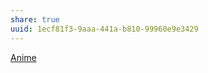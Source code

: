 ```yaml
---
share: true
uuid: 1ecf81f3-9aaa-441a-b810-99960e9e3429
---
```

[Anime](/a0b15bdd-022a-4893-b12a-db25bfb5e041)
